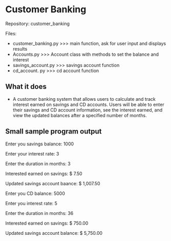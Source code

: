 # Customer Banking   

Repository: customer_banking

Files: 
* customer_banking.py  >>>  main function, ask for user input and displays results
* Accounts.py          >>>  Account class with methods to set the balance and interest
* savings_account.py   >>>  savings account function
* cd_account. py       >>>  cd account function     

## What it does

* A customer banking system that allows users to calculate and track
  interest earned on savings and CD accounts. Users will be able to enter
  their savings and CD account information, see the interest earned,
  and view the updated balances after a specified number of months.
  
## Small sample program output

Enter you savings balance: 1000

Enter your interest rate: 3

Enter the duration in months: 3

Interested earned on savings: $ 7.50

Updated savings account baance: $ 1,007.50


Enter you CD balance: 5000

Enter you interest rate: 5

Enter the duration in months: 36

Interested earned on savings: $ 750.00

Updated savings account balance: $ 5,750.00

